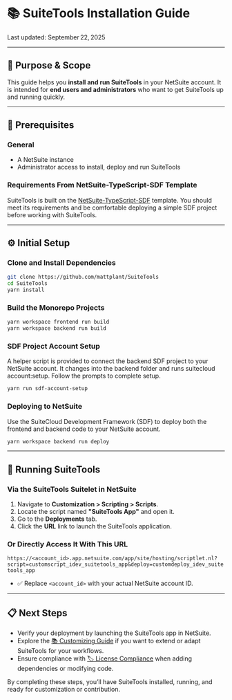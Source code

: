 # 📚 SuiteTools Installation Guide

Last updated: September 22, 2025

---

## 🎯 Purpose & Scope

This guide helps you **install and run SuiteTools** in your NetSuite account.
It is intended for **end users and administrators** who want to get SuiteTools up and running quickly.

---

## 🛫 Prerequisites

### General

- A NetSuite instance
- Administrator access to install, deploy and run SuiteTools

### Requirements From NetSuite-TypeScript-SDF Template

SuiteTools is built on the [NetSuite-TypeScript-SDF](https://github.com/mattplant/NetSuite-TypeScript-SDF) template.
You should meet its requirements and be comfortable deploying a simple SDF project before working with SuiteTools.

---

## ⚙️ Initial Setup

### Clone and Install Dependencies

```bash
git clone https://github.com/mattplant/SuiteTools
cd SuiteTools
yarn install
```

### Build the Monorepo Projects

```bash
yarn workspace frontend run build
yarn workspace backend run build
```

### SDF Project Account Setup

A helper script is provided to connect the backend SDF project to your NetSuite account. It changes into the backend folder and runs suitecloud account:setup. Follow the prompts to complete setup.

```bash
yarn run sdf-account-setup
```

### Deploying to NetSuite

Use the SuiteCloud Development Framework (SDF) to deploy both the frontend and backend code to your NetSuite account.

```bash
yarn workspace backend run deploy
```

---

## 🚀 Running SuiteTools

### Via the SuiteTools Suitelet in NetSuite

1. Navigate to **Customization > Scripting > Scripts**.
2. Locate the script named **"SuiteTools App"** and open it.
3. Go to the **Deployments** tab.
4. Click the **URL** link to launch the SuiteTools application.

### Or Directly Access It With This URL

`https://<account_id>.app.netsuite.com/app/site/hosting/scriptlet.nl?script=customscript_idev_suitetools_app&deploy=customdeploy_idev_suitetools_app`

- ✅ Replace `<account_id>` with your actual NetSuite account ID.

---

## 📋 Next Steps

- Verify your deployment by launching the SuiteTools app in NetSuite.
- Explore the [📚 Customizing Guide](./customizing.md) if you want to extend or adapt SuiteTools for your workflows.
- Ensure compliance with [🏷️ License Compliance](../governance/license-compliance.md) when adding dependencies or modifying code.

By completing these steps, you’ll have SuiteTools installed, running, and ready for customization or contribution.
